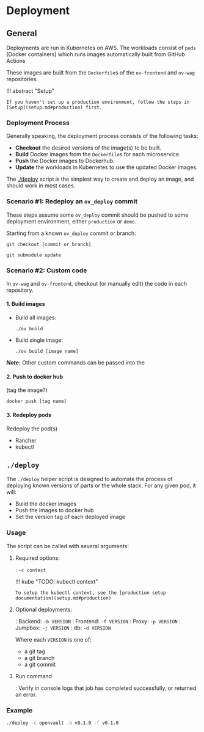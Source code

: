 # Deployment

## General

Deployments are run in Kubernetes on AWS. The workloads consist of `pods` (Docker containers) which runs images automatically built from GitHub Actions

These images are built from the `Dockerfile`s of the `ov-frontend` and `ov-wag` repositories.

!!! abstract "Setup"

    If you haven't set up a production environment, follow the steps in [Setup](setup.md#production) first.

### Deployment Process

Generally speaking, the deployment process consists of the following tasks:

- **Checkout** the desired versions of the image(s) to be built.
- **Build** Docker images from the `Dockerfile`s for each microservice.
- **Push** the Docker images to Dockerhub.
- **Update** the workloads in Kubernetes to use the updated Docker images.

The [./deploy](#deploy) script is the simplest way to create and deploy an image, and should work in most cases.

### Scenario #1: Redeploy an `ov_deploy` commit

These steps assume some `ov_deploy` commit should be pushed to some deployment environment, either `production` or `demo`.

Starting from a known `ov_deploy` commit or branch:

`git checkout [commit or branch]`

`git submodule update`

### Scenario #2: Custom code

In `ov-wag` and `ov-frontend`, checkout (or manually edit) the code in each repository.

#### 1. Build images

- Build all images:

  `./ov build`

- Build single image:

  `./ov build [image name]`

**_Note:_** Other custom commands can be passed into the

#### 2. Push to docker hub

(tag the image?)

`docker push [tag name]`

#### 3. Redeploy pods

Redeploy the pod(s)

- Rancher
- kubectl

## `./deploy`

The `./deploy` helper script is designed to automate the process of deploying known versions of parts or the whole stack. For any given pod, it will:

- Build the docker images
- Push the images to docker hub
- Set the version tag of each deployed image

### Usage

The script can be called with several arguments:

1.  Required options:

    : `-c context`

    !!! kube "TODO: kubectl context"

        To setup the kubectl context, see the [production setup documentation](setup.md#production)

1.  Optional deployments:

    : Backend: `-b VERSION`
    : Frontend: `-f VERSION`
    : Proxy: `-p VERSION`
    : Jumpbox: `-j VERSION`
    : db: `-d VERSION`

    Where each `VERSION` is one of:

    - a git tag
    - a git branch
    - a git commit

1.  Run command

    : Verify in console logs that job has completed successfully, or returned an error.

### Example

```bash title="Deploy v0.1.0 of backend and frontend"
./deploy -c openvault -b v0.1.0 -f v0.1.0
```
